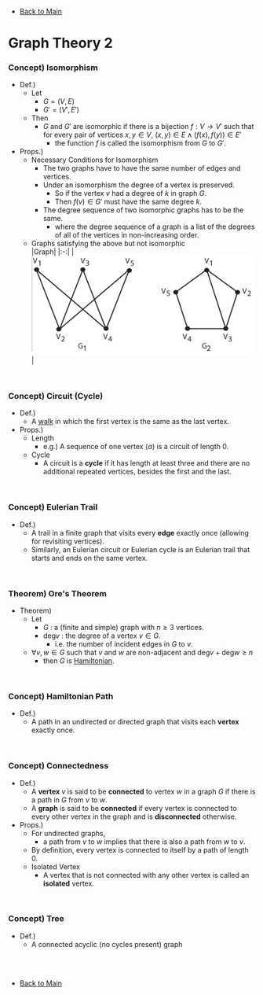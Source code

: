 - [Back to Main](../main.md)

# Graph Theory 2
### Concept) Isomorphism
- Def.)
  - Let
    - $`G = (V, E)`$
    - $`G' = (V', E')`$
  - Then
    - $`G`$ and $`G'`$ are isomorphic if there is a bijection $`f:V\rightarrow V'`$ such that for every pair of vertices $`x,y\in V`$, $`(x,y)\in E \wedge (f(x), f(y))\in E'`$
      - the function $`f`$ is called the isomorphism from $`G`$ to $`G'`$.
- Props.)
  - Necessary Conditions for Isomorphism
    - The two graphs have to have the same number of edges and vertices.
    - Under an isomorphism the degree of a vertex is preserved. 
      - So if the vertex $`v`$ had a degree of $`k`$ in graph $`G`$. 
      - Then $`f(v)\in G'`$ must have the same degree $`k`$.
    - The degree sequence of two isomorphic graphs has to be the same. 
      - where the degree sequence of a graph is a list of the degrees of all of the vertices in non-increasing order.
  - Graphs satisfying the above but not isomorphic   
    |Graph|
    |:-:|
    |![](../Images/2101.png)|

<br>

### Concept) Circuit (Cycle)
- Def.)
  - A [walk](20.md#concept-walk) in which the first vertex is the same as the last vertex.
- Props.)
  - Length
    - e.g.) A sequence of one vertex $`\langle a \rangle`$ is a circuit of length 0.
  - Cycle
    - A circuit is a **cycle** if it has length at least three and there are no additional repeated vertices, besides the first and the last.

<br>

### Concept) Eulerian Trail
- Def.)
  - A trail in a finite graph that visits every **edge** exactly once (allowing for revisiting vertices). 
  - Similarly, an Eulerian circuit or Eulerian cycle is an Eulerian trail that starts and ends on the same vertex.

<br>

### Theorem) Ore's Theorem
- Theorem)
  - Let 
    - $`G`$ : a (finite and simple) graph with $`n \ge 3`$ vertices. 
    - $`\textrm{deg} v`$ : the degree of a vertex $`v \in G`$.
      - i.e. the number of incident edges in $`G`$ to $`v`$. 
  - $`\forall v,w \in G`$ such that $`v`$ and $`w`$ are non-adjacent and  $`\textrm{deg} v + \textrm{deg} w \ge n`$
    - then $`G`$ is [Hamiltonian](#concept-hamiltonian-path).

<br>

### Concept) Hamiltonian Path
- Def.)
  - A path in an undirected or directed graph that visits each **vertex** exactly once.


<br>

### Concept) Connectedness
- Def.)
  - A **vertex** $`v`$ is said to be **connected** to vertex $`w`$ in a graph $`G`$ if there is a path in $`G`$ from $`v`$ to $`w`$.
  - A **graph** is said to be **connected** if every vertex is connected to every other vertex in the graph and is **disconnected** otherwise.
- Props.)
  - For undirected graphs,
    - a path from $`v`$ to $`w`$ implies that there is also a path from $`w`$ to $`v`$.
  - By definition, every vertex is connected to itself by a path of length 0.
  - Isolated Vertex
    - A vertex that is not connected with any other vertex is called an **isolated** vertex.

<br>

### Concept) Tree
- Def.)
  - A connected acyclic (no cycles present) graph


<br><br>

- [Back to Main](../main.md)